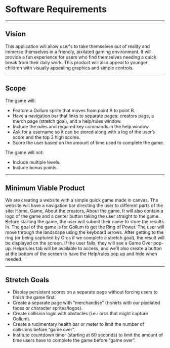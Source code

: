 # Software Requirements

---

## Vision

This application will allow user's to take themselves out of reality and immerse themselves in a friendly, pixilated gaming environment. It will provide a fun experience for users who find themselves needing a quick break from their daily work. This product will also appeal to younger children with visually appealing graphics and simple controls.

---

## Scope

The game will:

- Feature a Gollum sprite that moves from point A to point B.
- Have a navigation bar that links to separate pages: creators page, a merch page (stretch goal), and a help/rules window.
- Include the rules and required key commands in the help window.
- Ask for a username so it can be stored along with a log of the user’s score and the top 3 high scores.
- Score the user based on the amount of time used to complete the game.

The game will not:

- Include multiple levels.
- Include bonus points.

---

## Minimum Viable Product

We are creating a website with a simple quick game made in canvas. The website will have a navigation bar directing the user to different parts of the site: Home, Game, About the creators, About the game. It will also contain a logo of the game and a center button taking the user straight to the game.
Before starting the game, the user will submit their name to store the results in. The goal of the game is for Gollum to get the Ring of Power. The user will move through the landscape using the keyboard arrows. After getting to the ring (or being captured by Orcs if we complete a stretch goal), the result will be displayed on the screen. If the user fails, they will see a Game Over pop-up. Help/rules tab will be available to access, and we’ll also create a button at the bottom of the screen to have the Help/rules pop up and hide when needed.

---

## Stretch Goals

- Display persistent scores on a separate page without forcing users to finish the game first.
- Create a separate page with “merchandise” (t-shirts with our pixelated faces or character sprites/logos).
- Create collision logic with obstacles (i.e.: orcs that might capture Gollum).
- Create a rudimentary health bar or meter to limit the number of collisions before “game over”.
- Institute countdown timer (starting at 60 seconds) to limit the amount of time users have to complete the game before “game over”.